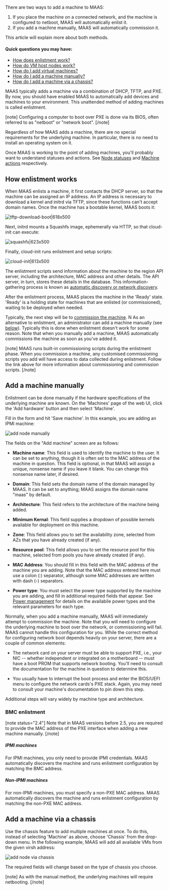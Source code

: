 There are two ways to add a machine to MAAS:

1. If you place the machine on a connected network, and the machine is configured to netboot, MAAS will automatically enlist it.
2. If you add a machine manually, MAAS will automatically commission it.

This article will explain more about both methods.

#### Quick questions you may have:

* [How does enlistment work?](/t/add-machines/821#heading--enlistment)
* [How do VM host nodes work?](/t/introduction-to-vm-hosting/1524)
* [How do I add virtual machines?](https://discourse.maas.io/t/adding-a-vm-host/1549)
* [How do I add a machine manually?](/t/add-machines/821#heading--add-a-node-manually)
* [How do I add a machine via a chassis?](/t/add-machines/821#heading--add-nodes-via-a-chassis)

MAAS typically adds a machine via a combination of DHCP, TFTP, and PXE. By now, you should have enabled MAAS to automatically add devices and machines to your environment. This unattended method of adding machines is called enlistment.

[note]
Configuring a computer to boot over PXE is done via its BIOS, often referred to as "netboot" or "network boot".
[/note]

Regardless of how MAAS adds a machine, there are no special requirements for the underlying machine. In particular, there is no need to install an operating system on it.

Once MAAS is working to the point of adding machines, you'll probably want to understand statuses and actions. See [Node statuses](/t/concepts-and-terms/785#heading--node-statuses) and [Machine actions](/t/concepts-and-terms/785#heading--machine-actions) respectively.

<h2 id="heading--enlistment">How enlistment works</h2>

When MAAS enlists a machine, it first contacts the DHCP server, so that the machine can be assigned an IP address.  An IP address is necessary to download a kernel and initrd via TFTP, since these functions can't accept domain names.  Once the machine has a bootable kernel, MAAS boots it:

![tftp-download-boot|618x500](upload://gYpGcbld7T1mvVxpLP9kulD737F.jpeg) 

Next, initrd mounts a Squashfs image, ephemerally via HTTP, so that cloud-init can execute:

![squashfs|623x500](upload://bqfDCF8M9OW5nH4jF7EYbROUSVA.jpeg) 

Finally, cloud-init runs enlistment and setup scripts:

![cloud-init|613x500](upload://r2Fy5Bh5IXsINgUfy4z0qDfhmyv.jpeg) 

The enlistment scripts send information about the machine to the region API server, including the architecture, MAC address and other details.  The API server, in turn, stores these details in the database. This information-gathering process is known as [automatic discovery or network discovery](/t/network-discovery/758).

After the enlistment process, MAAS places the machine in the 'Ready' state.  'Ready' is a holding state for machines that are enlisted (or commissioned), waiting to be deployed when needed.

Typically, the next step will be to [commission the machine](/t/commission-nodes/822). N As an alternative to enlistment, an administrator can add a machine manually (see [below](#heading--add-a-node-manually)). Typically this is done when enlistment doesn't work for some reason. Note that when you manually add a machine, MAAS automatically commissions the machine as soon as you've added it.

[note]
MAAS runs built-in commissioning scripts during the enlistment phase. When you commission a machine, any customised commissioning scripts you add will have access to data collected during enlistment. Follow the link above for more information about commissioning and commission scripts.
[/note]

<h2 id="heading--add-a-node-manually">Add a machine manually</h2>

Enlistment can be done manually if the hardware specifications of the underlying machine are known. On the 'Machines' page of the web UI, click the 'Add hardware' button and then select 'Machine'.

Fill in the form and hit 'Save machine'. In this example, you are adding an IPMI machine:

![add node manually](upload://r4W18eExBIJyLYehSfjWF5BQNkA.png)

The fields on the "Add machine" screen are as follows:

* **Machine name**: This field is used to identify the machine to the user.  It can be set to anything, though it is often set to the MAC address of the machine in question.  This field is optional, in that MAAS will assign a unique, nonsense name if you leave it blank.  You can change this nonsense name later, if desired.

* **Domain**: This field sets the domain name of the domain managed by MAAS.  It can be set to anything; MAAS assigns the domain name "maas" by default.

* **Architecture**: This field refers to the architecture of the machine being added.

* **Minimum Kernal**: This field supplies a dropdown of possible kernels available for deployment on this machine.

* **Zone**: This field allows you to set the availability zone, selected from AZs that you have already created (if any).

* **Resource pool**: This field allows you to set the resource pool for this machine, selected from pools you have already created (if any).

* **MAC Address**: You should fill in this field with the MAC address of the machine you are adding.  Note that the MAC address entered here must use a colon (:) separator, although some MAC addresses are written with dash (-) separators.

* **Power type**: You must select the power type supported by the machine you are adding, and fill in additional required fields that appear.  See [Power management](/t/power-management/830) for details on the availabile power types and the relevant parameters for each type.

Normally, when you add a machine manually, MAAS will immediately attempt to commission the machine. Note that you will need to configure the underlying machine to boot over the network, or commissioning will fail. MAAS cannot handle this configuration for you.  While the correct method for configuring network boot depends heavily on your server, there are a couple of common elements:

* The network card on your server must be able to support PXE, i.e., your NIC -- whether independent or integrated on a motherboard -- must have a boot PROM that supports network booting.  You'll need to consult the documentation for the machine in question to determine this.

* You usually have to interrupt the boot process and enter the BIOS/UEFI menu to configure the network cards's PXE stack.  Again, you may need to consult your machine's documentation to pin down this step.

Additional steps will vary widely by machine type and architecture.

<h3 id="heading--bmc-enlistment">BMC enlistment</h3>

[note status="2.4"]
Note that in MAAS versions before 2.5, you are required to provide the MAC address of the PXE interface when adding a new machine manually.
[/note]

##### IPMI machines

For IPMI machines, you only need to provide IPMI credentials. MAAS automatically discovers the machine and runs enlistment configuration by matching the BMC address.

##### Non-IPMI machines

For non-IPMI machines, you must specify a non-PXE MAC address. MAAS automatically discovers the machine and runs enlistment configuration by matching the non-PXE MAC address.

<h2 id="heading--add-nodes-via-a-chassis">Add a machine via a chassis</h2>

Use the chassis feature to add multiple machines at once. To do this, instead of selecting 'Machine' as above, choose 'Chassis' from the drop-down menu. In the following example, MAAS will add all available VMs from the given  virsh address:

![add node via chassis](upload://4mkGuNKXwzXnM4Iux5Z3S2ZyIc1.png)

The required fields will change based on the type of chassis you choose.

[note]
As with the manual method, the underlying machines will require netbooting.
[/note]